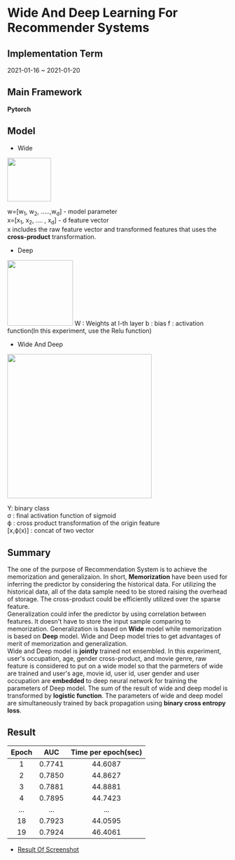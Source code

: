 # Wide And Deep Learning For Recommender Systems  
## Implementation Term  
2021-01-16 ~ 2021-01-20  
## Main Framework  
**Pytorch**  
## Model  
* Wide  
<img width="100" src="https://user-images.githubusercontent.com/55014424/105314824-bf59fb00-5c01-11eb-96ba-e7780c537b15.gif">  

w=[w<sub>1</sub>, w<sub>2</sub>, .....,w<sub>d</sub>] - model parameter  
x=[x<sub>1</sub>, x<sub>2</sub>, .... , x<sub>d</sub>] - d feature vector  
x includes the raw feature vector and transformed features that uses the **cross-product** transformation.  
* Deep  
<img width="150" src="https://user-images.githubusercontent.com/55014424/105315498-c0d7f300-5c02-11eb-8f32-89fe09f151e4.gif">  
W : Weights at l-th layer  
b : bias  
f : activation function(In this experiment, use the Relu function)  


* Wide And Deep  

<img width="330" src="https://user-images.githubusercontent.com/55014424/105315919-7014ca00-5c03-11eb-99b5-a7189254eca8.gif">  

Y: binary class   
&sigma; : final activation function of sigmoid  
&straightphi; : cross product transformation of the origin feature  
[x,&straightphi;(x)] : concat of two vector  

## Summary  
The one of the purpose of Recommendation System is to achieve the memorization and generalizaion. In short, **Memorization** have been used for inferring the predictor by considering the historical data. For utilizing the historical data, all of the data sample need to be stored raising the overhead of storage. The cross-product could be efficiently utilized over the sparse feature.  
Generalization could infer the predictor by using correlation between features. It doesn't have to store the input sample comparing to memorization. Generalization is based on **Wide** model while memorization is based on **Deep** model. Wide and Deep model tries to get advantages of merit of memorization and generalization.  
Wide and Deep model is **jointly** trained not ensembled. In this experiment, user's occupation, age, gender cross-product, and movie genre, raw feature is considered to put on a wide model so that the parmeters of wide are trained and user's age, movie id, user id, user gender and user occupation are **embedded** to deep neural network for training the parameters of Deep model. The sum of the result of wide and deep model is transformed by **logistic function**. The parameters of wide and deep model are simultaneously trained by back propagation using **binary cross entropy loss**.  
## Result  
| Epoch | AUC | Time per epoch(sec) |   
|:---:|:---:|:---:|  
|1|0.7741|44.6087|
|2|0.7850|44.8627|  
|3|0.7881|44.8881|  
|4|0.7895|44.7423|  
|...|...|...|  
|18|0.7923|44.0595|
|19|0.7924|46.4061|  
* [Result Of Screenshot](https://user-images.githubusercontent.com/55014424/105141948-3e393000-5b3d-11eb-80e4-350dc48db60b.png)
